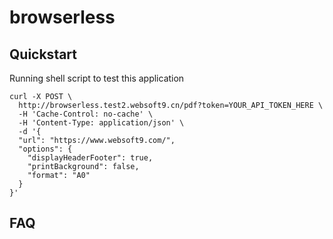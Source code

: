 # browserless

## Quickstart

Running shell script to test this application

```
curl -X POST \
  http://browserless.test2.websoft9.cn/pdf?token=YOUR_API_TOKEN_HERE \
  -H 'Cache-Control: no-cache' \
  -H 'Content-Type: application/json' \
  -d '{
  "url": "https://www.websoft9.com/",
  "options": {
    "displayHeaderFooter": true,
    "printBackground": false,
    "format": "A0"
  }
}'
```

## FAQ
